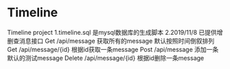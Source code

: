 # Timeline
 Timeline project
 1.timeline.sql 是mysql数据库的生成脚本
 2.2019/11/8 已提供增删查消息接口
  Get /api/message 获取所有的message 默认按照时间倒叙排列
  Get /api/message/{id} 根据id获取一条message
  Post /api/message 添加一条默认的测试message
  Delete /api/message/{id} 根据id删除一条message
 
